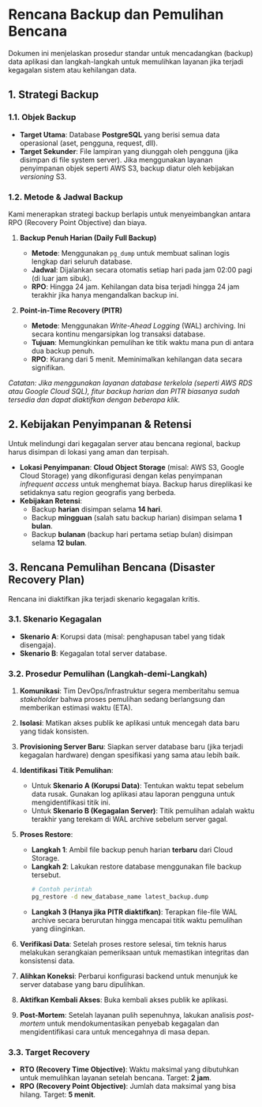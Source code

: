 # Rencana Backup dan Pemulihan Bencana

Dokumen ini menjelaskan prosedur standar untuk mencadangkan (backup) data aplikasi dan langkah-langkah untuk memulihkan layanan jika terjadi kegagalan sistem atau kehilangan data.

## 1. Strategi Backup

### 1.1. Objek Backup
-   **Target Utama**: Database **PostgreSQL** yang berisi semua data operasional (aset, pengguna, request, dll).
-   **Target Sekunder**: File lampiran yang diunggah oleh pengguna (jika disimpan di file system server). Jika menggunakan layanan penyimpanan objek seperti AWS S3, backup diatur oleh kebijakan _versioning_ S3.

### 1.2. Metode & Jadwal Backup

Kami menerapkan strategi backup berlapis untuk menyeimbangkan antara RPO (Recovery Point Objective) dan biaya.

1.  **Backup Penuh Harian (Daily Full Backup)**
    -   **Metode**: Menggunakan `pg_dump` untuk membuat salinan logis lengkap dari seluruh database.
    -   **Jadwal**: Dijalankan secara otomatis setiap hari pada jam 02:00 pagi (di luar jam sibuk).
    -   **RPO**: Hingga 24 jam. Kehilangan data bisa terjadi hingga 24 jam terakhir jika hanya mengandalkan backup ini.

2.  **Point-in-Time Recovery (PITR)**
    -   **Metode**: Menggunakan _Write-Ahead Logging_ (WAL) archiving. Ini secara kontinu mengarsipkan log transaksi database.
    -   **Tujuan**: Memungkinkan pemulihan ke titik waktu mana pun di antara dua backup penuh.
    -   **RPO**: Kurang dari 5 menit. Meminimalkan kehilangan data secara signifikan.

_Catatan: Jika menggunakan layanan database terkelola (seperti AWS RDS atau Google Cloud SQL), fitur backup harian dan PITR biasanya sudah tersedia dan dapat diaktifkan dengan beberapa klik._

## 2. Kebijakan Penyimpanan & Retensi

Untuk melindungi dari kegagalan server atau bencana regional, backup harus disimpan di lokasi yang aman dan terpisah.

-   **Lokasi Penyimpanan**: **Cloud Object Storage** (misal: AWS S3, Google Cloud Storage) yang dikonfigurasi dengan kelas penyimpanan _infrequent access_ untuk menghemat biaya. Backup harus direplikasi ke setidaknya satu region geografis yang berbeda.
-   **Kebijakan Retensi**:
    -   Backup **harian** disimpan selama **14 hari**.
    -   Backup **mingguan** (salah satu backup harian) disimpan selama **1 bulan**.
    -   Backup **bulanan** (backup hari pertama setiap bulan) disimpan selama **12 bulan**.

## 3. Rencana Pemulihan Bencana (Disaster Recovery Plan)

Rencana ini diaktifkan jika terjadi skenario kegagalan kritis.

### 3.1. Skenario Kegagalan
-   **Skenario A**: Korupsi data (misal: penghapusan tabel yang tidak disengaja).
-   **Skenario B**: Kegagalan total server database.

### 3.2. Prosedur Pemulihan (Langkah-demi-Langkah)

1.  **Komunikasi**: Tim DevOps/Infrastruktur segera memberitahu semua _stakeholder_ bahwa proses pemulihan sedang berlangsung dan memberikan estimasi waktu (ETA).

2.  **Isolasi**: Matikan akses publik ke aplikasi untuk mencegah data baru yang tidak konsisten.

3.  **Provisioning Server Baru**: Siapkan server database baru (jika terjadi kegagalan hardware) dengan spesifikasi yang sama atau lebih baik.

4.  **Identifikasi Titik Pemulihan**:
    -   Untuk **Skenario A (Korupsi Data)**: Tentukan waktu tepat sebelum data rusak. Gunakan log aplikasi atau laporan pengguna untuk mengidentifikasi titik ini.
    -   Untuk **Skenario B (Kegagalan Server)**: Titik pemulihan adalah waktu terakhir yang terekam di WAL archive sebelum server gagal.

5.  **Proses Restore**:
    -   **Langkah 1**: Ambil file backup penuh harian **terbaru** dari Cloud Storage.
    -   **Langkah 2**: Lakukan restore database menggunakan file backup tersebut.
        ```bash
        # Contoh perintah
        pg_restore -d new_database_name latest_backup.dump
        ```
    -   **Langkah 3 (Hanya jika PITR diaktifkan)**: Terapkan file-file WAL archive secara berurutan hingga mencapai titik waktu pemulihan yang diinginkan.

6.  **Verifikasi Data**: Setelah proses restore selesai, tim teknis harus melakukan serangkaian pemeriksaan untuk memastikan integritas dan konsistensi data.

7.  **Alihkan Koneksi**: Perbarui konfigurasi backend untuk menunjuk ke server database yang baru dipulihkan.

8.  **Aktifkan Kembali Akses**: Buka kembali akses publik ke aplikasi.

9.  **Post-Mortem**: Setelah layanan pulih sepenuhnya, lakukan analisis _post-mortem_ untuk mendokumentasikan penyebab kegagalan dan mengidentifikasi cara untuk mencegahnya di masa depan.

### 3.3. Target Recovery
-   **RTO (Recovery Time Objective)**: Waktu maksimal yang dibutuhkan untuk memulihkan layanan setelah bencana. Target: **2 jam**.
-   **RPO (Recovery Point Objective)**: Jumlah data maksimal yang bisa hilang. Target: **5 menit**.
